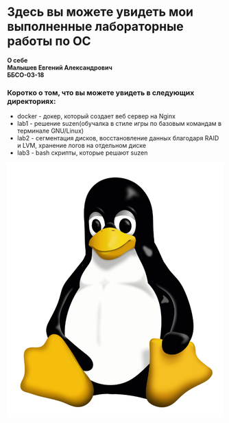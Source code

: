 # Здесь вы можете увидеть мои выполненные лабораторные работы по ОС  
**О себе**   
**Малышев Евгений Александрович**   
**ББСО-03-18**  

### Коротко о том, что вы можете увидеть в следующих директориях:   

- docker - докер, который создает веб сервер на Nginx  
- lab1 - решение suzen(обучалка в стиле игры по базовым командам в терминале GNU/Linux)  
- lab2 - сегментация дисков, восстановление данных благодаря RAID и LVM, хранение логов на отдельном диске  
- lab3 - bash скрипты, которые решают suzen  

![Картинка](https://raw.githubusercontent.com/ma1yshev1305/labOS/master/lab2/screenshot/1200px-Tux.svg.png)  
 
